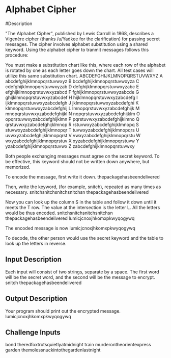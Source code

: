 # Alphabet Cipher #

#Description

"The Alphabet Cipher", published by Lewis Carroll in 1868, describes a Vigenère cipher (thanks /u/Yadkee for the clarification) for passing secret messages. The cipher involves alphabet substitution using a shared keyword. Using the alphabet cipher to tranmit messages follows this procedure:

You must make a substitution chart like this, where each row of the alphabet is rotated by one as each letter goes down the chart. All test cases will utilize this same substitution chart.
  ABCDEFGHIJKLMNOPQRSTUVWXYZ
A abcdefghijklmnopqrstuvwxyz
B bcdefghijklmnopqrstuvwxyza
C cdefghijklmnopqrstuvwxyzab
D defghijklmnopqrstuvwxyzabc
E efghijklmnopqrstuvwxyzabcd
F fghijklmnopqrstuvwxyzabcde
G ghijklmnopqrstuvwxyzabcdef
H hijklmnopqrstuvwxyzabcdefg
I ijklmnopqrstuvwxyzabcdefgh
J jklmnopqrstuvwxyzabcdefghi
K klmnopqrstuvwxyzabcdefghij
L lmnopqrstuvwxyzabcdefghijk
M mnopqrstuvwxyzabcdefghijkl
N nopqrstuvwxyzabcdefghijklm
O opqrstuvwxyzabcdefghijklmn
P pqrstuvwxyzabcdefghijklmno
Q qrstuvwxyzabcdefghijklmnop
R rstuvwxyzabcdefghijklmnopq
S stuvwxyzabcdefghijklmnopqr
T tuvwxyzabcdefghijklmnopqrs
U uvwxyzabcdefghijklmnopqrst
V vwxyzabcdefghijklmnopqrstu
W wxyzabcdefghijklmnopqrstuv
X xyzabcdefghijklmnopqrstuvw
Y yzabcdefghijklmnopqrstuvwx
Z zabcdefghijklmnopqrstuvwxy


Both people exchanging messages must agree on the secret keyword. To be effective, this keyword should not be written down anywhere, but memorized.

To encode the message, first write it down.
thepackagehasbeendelivered


Then, write the keyword, (for example, snitch), repeated as many times as necessary.
snitchsnitchsnitchsnitchsn
thepackagehasbeendelivered


Now you can look up the column S in the table and follow it down until it meets the T row. The value at the intersection is the letter L. All the letters would be thus encoded.
snitchsnitchsnitchsnitchsn
thepackagehasbeendelivered
lumicjcnoxjhkomxpkwyqogywq


The encoded message is now lumicjcnoxjhkomxpkwyqogywq

To decode, the other person would use the secret keyword and the table to look up the letters in reverse.

## Input Description ##

Each input will consist of two strings, separate by a space. The first word will be the secret word, and the second will be the message to encrypt.
snitch thepackagehasbeendelivered


## Output Description ##

Your program should print out the encrypted message.
lumicjcnoxjhkomxpkwyqogywq


## Challenge Inputs ##

bond theredfoxtrotsquietlyatmidnight
train murderontheorientexpress
garden themolessnuckintothegardenlastnight